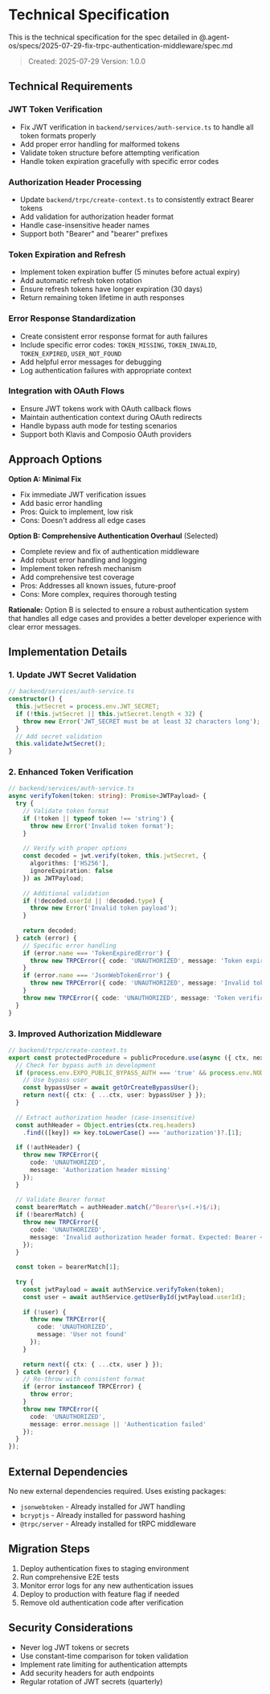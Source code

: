 # Technical Specification

This is the technical specification for the spec detailed in @.agent-os/specs/2025-07-29-fix-trpc-authentication-middleware/spec.md

> Created: 2025-07-29
> Version: 1.0.0

## Technical Requirements

### JWT Token Verification
- Fix JWT verification in `backend/services/auth-service.ts` to handle all token formats properly
- Add proper error handling for malformed tokens
- Validate token structure before attempting verification
- Handle token expiration gracefully with specific error codes

### Authorization Header Processing
- Update `backend/trpc/create-context.ts` to consistently extract Bearer tokens
- Add validation for authorization header format
- Handle case-insensitive header names
- Support both "Bearer" and "bearer" prefixes

### Token Expiration and Refresh
- Implement token expiration buffer (5 minutes before actual expiry)
- Add automatic refresh token rotation
- Ensure refresh tokens have longer expiration (30 days)
- Return remaining token lifetime in auth responses

### Error Response Standardization
- Create consistent error response format for auth failures
- Include specific error codes: `TOKEN_MISSING`, `TOKEN_INVALID`, `TOKEN_EXPIRED`, `USER_NOT_FOUND`
- Add helpful error messages for debugging
- Log authentication failures with appropriate context

### Integration with OAuth Flows
- Ensure JWT tokens work with OAuth callback flows
- Maintain authentication context during OAuth redirects
- Handle bypass auth mode for testing scenarios
- Support both Klavis and Composio OAuth providers

## Approach Options

**Option A: Minimal Fix**
- Fix immediate JWT verification issues
- Add basic error handling
- Pros: Quick to implement, low risk
- Cons: Doesn't address all edge cases

**Option B: Comprehensive Authentication Overhaul** (Selected)
- Complete review and fix of authentication middleware
- Add robust error handling and logging
- Implement token refresh mechanism
- Add comprehensive test coverage
- Pros: Addresses all known issues, future-proof
- Cons: More complex, requires thorough testing

**Rationale:** Option B is selected to ensure a robust authentication system that handles all edge cases and provides a better developer experience with clear error messages.

## Implementation Details

### 1. Update JWT Secret Validation
```typescript
// backend/services/auth-service.ts
constructor() {
  this.jwtSecret = process.env.JWT_SECRET;
  if (!this.jwtSecret || this.jwtSecret.length < 32) {
    throw new Error('JWT_SECRET must be at least 32 characters long');
  }
  // Add secret validation
  this.validateJwtSecret();
}
```

### 2. Enhanced Token Verification
```typescript
// backend/services/auth-service.ts
async verifyToken(token: string): Promise<JWTPayload> {
  try {
    // Validate token format
    if (!token || typeof token !== 'string') {
      throw new Error('Invalid token format');
    }
    
    // Verify with proper options
    const decoded = jwt.verify(token, this.jwtSecret, {
      algorithms: ['HS256'],
      ignoreExpiration: false
    }) as JWTPayload;
    
    // Additional validation
    if (!decoded.userId || !decoded.type) {
      throw new Error('Invalid token payload');
    }
    
    return decoded;
  } catch (error) {
    // Specific error handling
    if (error.name === 'TokenExpiredError') {
      throw new TRPCError({ code: 'UNAUTHORIZED', message: 'Token expired' });
    }
    if (error.name === 'JsonWebTokenError') {
      throw new TRPCError({ code: 'UNAUTHORIZED', message: 'Invalid token' });
    }
    throw new TRPCError({ code: 'UNAUTHORIZED', message: 'Token verification failed' });
  }
}
```

### 3. Improved Authorization Middleware
```typescript
// backend/trpc/create-context.ts
export const protectedProcedure = publicProcedure.use(async ({ ctx, next }) => {
  // Check for bypass auth in development
  if (process.env.EXPO_PUBLIC_BYPASS_AUTH === 'true' && process.env.NODE_ENV === 'development') {
    // Use bypass user
    const bypassUser = await getOrCreateBypassUser();
    return next({ ctx: { ...ctx, user: bypassUser } });
  }
  
  // Extract authorization header (case-insensitive)
  const authHeader = Object.entries(ctx.req.headers)
    .find(([key]) => key.toLowerCase() === 'authorization')?.[1];
  
  if (!authHeader) {
    throw new TRPCError({ 
      code: 'UNAUTHORIZED',
      message: 'Authorization header missing'
    });
  }
  
  // Validate Bearer format
  const bearerMatch = authHeader.match(/^Bearer\s+(.+)$/i);
  if (!bearerMatch) {
    throw new TRPCError({ 
      code: 'UNAUTHORIZED',
      message: 'Invalid authorization header format. Expected: Bearer <token>'
    });
  }
  
  const token = bearerMatch[1];
  
  try {
    const jwtPayload = await authService.verifyToken(token);
    const user = await authService.getUserById(jwtPayload.userId);
    
    if (!user) {
      throw new TRPCError({ 
        code: 'UNAUTHORIZED',
        message: 'User not found'
      });
    }
    
    return next({ ctx: { ...ctx, user } });
  } catch (error) {
    // Re-throw with consistent format
    if (error instanceof TRPCError) {
      throw error;
    }
    throw new TRPCError({ 
      code: 'UNAUTHORIZED',
      message: error.message || 'Authentication failed'
    });
  }
});
```

## External Dependencies

No new external dependencies required. Uses existing packages:
- `jsonwebtoken` - Already installed for JWT handling
- `bcryptjs` - Already installed for password hashing
- `@trpc/server` - Already installed for tRPC middleware

## Migration Steps

1. Deploy authentication fixes to staging environment
2. Run comprehensive E2E tests
3. Monitor error logs for any new authentication issues
4. Deploy to production with feature flag if needed
5. Remove old authentication code after verification

## Security Considerations

- Never log JWT tokens or secrets
- Use constant-time comparison for token validation
- Implement rate limiting for authentication attempts
- Add security headers for auth endpoints
- Regular rotation of JWT secrets (quarterly)